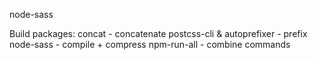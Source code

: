 node-sass

Build packages:
concat - concatenate
postcss-cli & autoprefixer - prefix
node-sass - compile + compress
npm-run-all - combine commands
